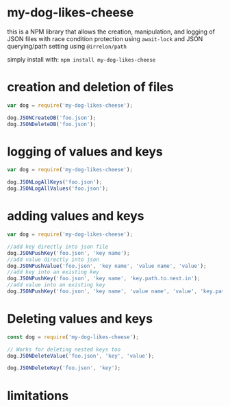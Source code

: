 # my-dog-likes-cheese

this is a NPM library that allows the creation, manipulation, and logging of JSON files with race condition protection using `await-lock` and JSON querying/path setting using `@irrelon/path`

simply install with: `npm install my-dog-likes-cheese`

# creation and deletion of files
```javascript
var dog = require('my-dog-likes-cheese');

dog.JSONCreateDB('foo.json');
dog.JSONDeleteDB('foo.json');
```

# logging of values and keys
```javascript
var dog = require('my-dog-likes-cheese');

dog.JSONLogAllKeys('foo.json');
dog.JSONLogAllValues('foo.json');
```
# adding values and keys
```javascript
var dog = require('my-dog-likes-cheese');

//add key directly into json file
dog.JSONPushKey('foo.json', 'key name');
//add value directly into json
dog.JSONPushValue('foo.json', 'key name', 'value name', 'value');
//add key into an existing key
dog.JSONPushKey('foo.json', 'key name', 'key.path.to.nest.in');
//add value into an existing key
dog.JSONPushKey('foo.json', 'key name', 'value name', 'value', 'key.path.to.nest.in');
```
# Deleting values and keys
```javascript
const dog = require('my-dog-likes-cheese');

// Works for deleting nested keys too
dog.JSONDeleteValue('foo.json', 'key', 'value');

dog.JSONDeleteKey('foo.json', 'key');

```
# limitations
